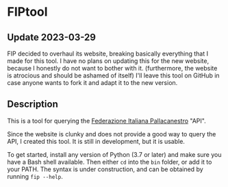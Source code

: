 # FIPtool

## Update 2023-03-29

FIP decided to overhaul its website, breaking basically everything that I made for this tool. I have no plans on updating this for the new website, because I honestly do not want to bother with it. (furthermore, the website is atrocious and should be ashamed of itself)
I'll leave this tool on GitHub in case anyone wants to fork it and adapt it to the new version.

## Description

This is a tool for querying the [Federazione Italiana Pallacanestro](https://www.fip.it/) "API".

Since the website is clunky and does not provide a good way to query the API, I created this tool. It is still in development, but it is usable.

To get started, install any version of Python (3.7 or later) and make sure you have a Bash shell available. Then either `cd` into the `bin` folder, or add it to your PATH. The syntax is under construction, and can be obtained by running `fip --help`.
